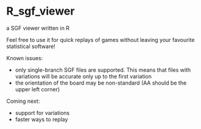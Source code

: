# R_sgf_viewer
a SGF viewer written in R

Feel free to use it for quick replays of games without leaving your favourite statistical software!

Known issues: 
 - only single-branch SGF files are supported.  This means that files with variations will be accurate only up to the first variation
 - the orientation of the board may be non-standard (AA should be the upper left corner)

Coming next: 
 - support for variations
 - faster ways to replay
